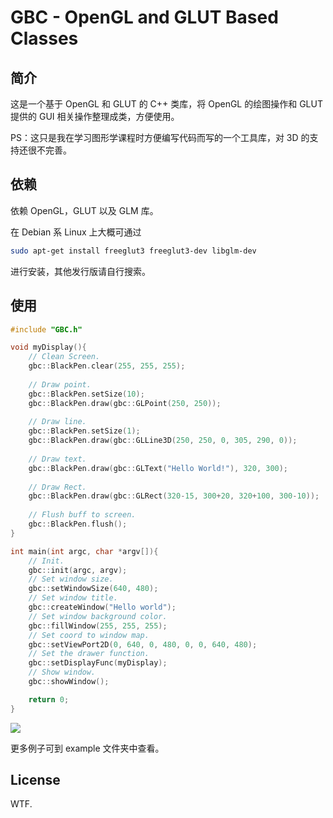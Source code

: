 # GBC - OpenGL and GLUT Based Classes

## 简介

这是一个基于 OpenGL 和 GLUT 的 C++ 类库，将 OpenGL 的绘图操作和 GLUT 提供的 GUI 相关操作整理成类，方便使用。

PS：这只是我在学习图形学课程时方便编写代码而写的一个工具库，对 3D 的支持还很不完善。

## 依赖

依赖 OpenGL，GLUT 以及 GLM 库。

在 Debian 系 Linux 上大概可通过 

```bash
sudo apt-get install freeglut3 freeglut3-dev libglm-dev
```

进行安装，其他发行版请自行搜索。

## 使用

```cpp
#include "GBC.h"

void myDisplay(){
    // Clean Screen.
    gbc::BlackPen.clear(255, 255, 255);
    
    // Draw point.
    gbc::BlackPen.setSize(10);
    gbc::BlackPen.draw(gbc::GLPoint(250, 250));
    
    // Draw line.
    gbc::BlackPen.setSize(1);
    gbc::BlackPen.draw(gbc::GLLine3D(250, 250, 0, 305, 290, 0));
    
    // Draw text.
    gbc::BlackPen.draw(gbc::GLText("Hello World!"), 320, 300);
    
    // Draw Rect.
    gbc::BlackPen.draw(gbc::GLRect(320-15, 300+20, 320+100, 300-10));
    
    // Flush buff to screen.
    gbc::BlackPen.flush();
}

int main(int argc, char *argv[]){
    // Init.
    gbc::init(argc, argv);
    // Set window size.
    gbc::setWindowSize(640, 480);
    // Set window title.
    gbc::createWindow("Hello world");
    // Set window background color.
    gbc::fillWindow(255, 255, 255);
    // Set coord to window map.
    gbc::setViewPort2D(0, 640, 0, 480, 0, 0, 640, 480);
    // Set the drawer function.
    gbc::setDisplayFunc(myDisplay);
    // Show window.
    gbc::showWindow();

    return 0;
}
```

![](http://ww2.sinaimg.cn/large/88e401f0gw1f6bsmpwnorj20hs0e2glm.jpg)

更多例子可到 example 文件夹中查看。

## License

WTF.

